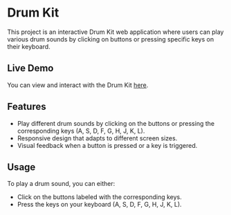 # Drum Kit

This project is an interactive Drum Kit web application where users can play various drum sounds by clicking on buttons or pressing specific keys on their keyboard.

## Live Demo

You can view and interact with the Drum Kit [here](https://seyma000.github.io/JavaScript-Exercises/DrumKit/).

## Features

- Play different drum sounds by clicking on the buttons or pressing the corresponding keys (A, S, D, F, G, H, J, K, L).
- Responsive design that adapts to different screen sizes.
- Visual feedback when a button is pressed or a key is triggered.

## Usage

To play a drum sound, you can either:
- Click on the buttons labeled with the corresponding keys.
- Press the keys on your keyboard (A, S, D, F, G, H, J, K, L).
